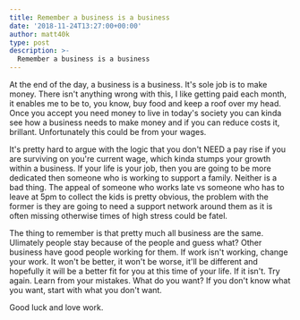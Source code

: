 ```yaml
---
title: Remember a business is a business
date: '2018-11-24T13:27:00+00:00'
author: matt40k
type: post
description: >-
  Remember a business is a business
---
```


At the end of the day, a business is a business. It's sole job is to make money. There isn't anything wrong with this, I like getting paid each month, it enables me to be to, you know, buy food and keep a roof over my head. Once you accept you need money to live in today's society you can kinda see how a business needs to make money and if you can reduce costs it, brillant. Unfortunately this could be from your wages.

It's pretty hard to argue with the logic that you don't NEED a pay rise if you are surviving on you're current wage, which kinda stumps your growth within a business. If your life is your job, then you are going to be more dedicated then someone who is working to support a family. Neither is a bad thing. The appeal of someone who works late vs someone who has to leave at 5pm to collect the kids is pretty obvious, the problem with the former is they are going to need a support network around them as it is often missing otherwise times of high stress could be fatel. 

The thing to remember is that pretty much all business are the same. Ulimately people stay because of the people and guess what? Other business have good people working for them. If work isn't working, change your work. It won't be better, it won't be worse, it'll be different and hopefully it will be a better fit for you at this time of your life. If it isn't. Try again. Learn from your mistakes. What do you want? If you don't know what you want, start with what you don't want.

Good luck and love work.